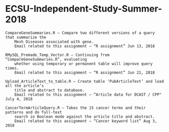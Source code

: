 # ECSU-Independent-Study-Summer-2018

	CompareGeneSummaries.R – Compare two different versions of a query that summarize the 
		Mesh Diseases associated with gene.
		Email related to this assignment – “R assignment” Jun 13, 2018
				 
	RMySQL_Premade_Temp_Vector.R – Continuing from “CompareGeneSummaries.R”, evaluating 
		whether using temporary or permanent table will improve query times.
		Email related to this assignment – “R assignment” Jun 21, 2018
				       
	Upload_ArticleText_to_table.R – Create table ‘PubArticleText’ and load all the article’s 
		title and abstract to database.
		Email related to this assignment – “Article data for DCAST / CPP" July 4, 2018
					
	CancerTermArticleQuery.R – Takes the 15 cancer terms and their patterns and do full-text 
		search in Boolean mode against the article title and abstract.
		Email related to this assignment – “Cancer keyword list” Aug 3, 2018
